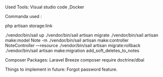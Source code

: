 Used Tools:
Visual studio code ,Docker 



Commanda used :

php artisan storage:link

./vendor/bin/sail up
./vendor/bin/sail artisan migrate
./vendor/bin/sail artisan make:model Note -m
./vendor/bin/sail artisan make:controller NoteController —resource
./vendor/bin/sail artisan migrate:rollback
./vendor/bin/sail artisan make:migration add_soft_deletes_to_notes

Composer Packages:
Laravel Breeze 
composer require doctrine/dbal

Things to implement in future:
Forgot password  feature.
